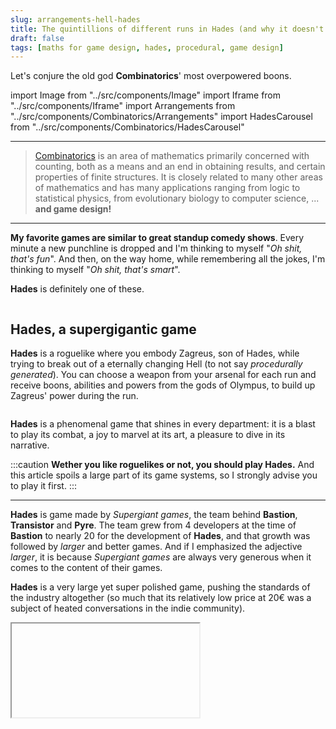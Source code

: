 ```yaml
---
slug: arrangements-hell-hades
title: The quintillions of different runs in Hades (and why it doesn't matter)
draft: false
tags: [maths for game design, hades, procedural, game design]
---
```


Let's conjure the old god **Combinatorics**' most overpowered boons.

<!--truncate-->

import Image from "../src/components/Image"
import Iframe from "../src/components/Iframe"
import Arrangements from "../src/components/Combinatorics/Arrangements"
import HadesCarousel from "../src/components/Combinatorics/HadesCarousel"

---

> [Combinatorics](https://en.wikipedia.org/wiki/Combinatorics) is an area of mathematics primarily concerned with counting, both as a means and an end in obtaining results, and certain properties of finite structures. It is closely related to many other areas of mathematics and has many applications ranging from logic to statistical physics, from evolutionary biology to computer science, ... **and game design!**

---

**My favorite games are similar to great standup comedy shows**. Every minute a new punchline is dropped and I'm thinking to myself "_Oh shit, that's fun_". And then, on the way home, while remembering all the jokes, I'm thinking to myself "_Oh shit, that's smart_".

**Hades** is definitely one of these.

<Image srcImage="https://upload.wikimedia.org/wikipedia/en/c/cc/Hades_cover_art.jpg" legend="Hades cover art" />

## Hades, a supergigantic game

**Hades** is a roguelike where you embody Zagreus, son of Hades, while trying to break out of a eternally changing Hell (to not say _procedurally generated_). You can choose a weapon from your arsenal for each run and receive boons, abilities and powers from the gods of Olympus, to build up Zagreus' power during the run.

<Image srcImage="https://upload.wikimedia.org/wikipedia/en/1/1a/Hades_video_game_screenshot.jpg" legend="Hades uses an isometric view, with Zagreus on the center of the screen." />

**Hades** is a phenomenal game that shines in every department: it is a blast to play its combat, a joy to marvel at its art, a pleasure to dive in its narrative.

:::caution
**Wether you like roguelikes or not, you should play Hades.** And this article spoils a large part of its game systems, so I strongly advise you to play it first.
:::

---

**Hades** is game made by _Supergiant games_, the team behind **Bastion**, **Transistor** and **Pyre**. The team grew from 4 developers at the time of **Bastion** to nearly 20 for the development of **Hades**, and that growth was followed by _larger_ and better games. And if I emphasized the adjective _larger_, it is because _Supergiant games_ are always very generous when it comes to the content of their games.

**Hades** is a very large yet super polished game, pushing the standards of the industry altogether (so much that its relatively low price at 20€ was a subject of heated conversations in the indie community).

<Iframe srcUrl="https://www.youtube.com/embed/91t0ha9x0AE" legend="Official Animated Trailer for Hades" />

Being a roguelike, **Hades** is focused on **replayability**: each run must be new, yet using the same grammar so that the player can still learn the game and get better at it. Procedural generation is essential to both the design of a roguelike (to keep things fresh yet familiar) and the production team.

<p style={{ textAlign: "center", fontWeight: "bold", marginTop: "20px", fontSize: "18px" }}>
  You want to create a game with an infinite amount of runs,<br/>
  with a very finite amount of time and resources.
</p>

Scoping this kind of project is a tough task, so let's crunch some numbers!

---

## The size of Hell

On of the biggest task to tackle in a videogame like **Hades** is to create its world. _Supergiant_ has a lot of experience in that matter, and were extra smart about designing their own version of a procedural Hell.

**The player explores the world by stepping into a succession of rooms across 4 biomes : Tartarus, Asphodel, Elysium and the Temple of Styx.** The room before each biome is a boss room, containing a particularly tough but constant challenge, the boss itself and the layout of its room remaining unchanged across runs (well up until the endgame starts). What _does_ change in each biome is the rooms you cross before the boss.

_Supergiant_ is using a technique [I described before as **content distribution**](/blog/content-distribution) : Hell is not redrawn from scratch every time Zagreus steps into Tartarus _yet again_, Hell is pulling rooms from an existing library and linking them with doors.

This technique is great because it automatically gives you a distributed design process split in two layers : **designing individuals rooms** and **designing the rules of assemblage**. Even then, it doesn't mean that it becomes easy: it will take many iterations to nail the level design of the rooms, artists will spend days preping every room into looking gorgeous, a programmer will write and rewrite dozens of times the algorithm of generation.

Here are the standard rooms of the first 3 biomes ([source](https://www.hades-guides.ovh/index.php/chamber-layout/)):

<p style={{ textAlign: "center", fontWeight: "bold", marginTop: 20, marginBottom: 10, fontSize: "24px" }}>
  24 rooms of Tartarus
</p>
<HadesCarousel world="Tartarus" length={24} />
<p style={{ textAlign: "center", fontWeight: "bold", marginTop: 20, marginBottom: 10, fontSize: "24px" }}>
  11 rooms of Asphodel
</p>
<HadesCarousel world="Asphodel" length={11} />
<p style={{ textAlign: "center", fontWeight: "bold", marginTop: 20, marginBottom: 10, fontSize: "24px" }}>
  13 rooms of Elysium
</p>
<HadesCarousel world="Elysium" length={13} />

**The number of rooms you will cross in those 3 biomes is fixed for each run** :

- Tartarus starts in chamber 1, ends in chamber 12 (13 is the end shop).
- Asphodel starts in chamber 16, ends in chamber 22 (23 is the end shop).
- Elysium starts in chamber 26, ends in chamber 34 (35 is the end shop).

For Tartarus, that means that **we have to pick 12 rooms in our 24 rooms library**.

<p style={{ textAlign: "center", fontWeight: "bold", marginTop: 20, fontSize: "21px" }}>
  In this context, how many different Tartarus configurations exist?
</p>

<!--
// https://fr.wikiversity.org/wiki/Combinatoire/Arrangements_sans_r%C3%A9p%C3%A9tition
https://fr.wikipedia.org/wiki/Arrangement
https://fr.wikipedia.org/wiki/Principe_des_tiroirs
-->

<!--
https://www.alloprof.qc.ca/fr/eleves/bv/mathematiques/les-permutations-les-arrangements-et-les-combinai-m1346

Arrangement = order is important
Combination = order is not important

 -->

Since the order of the rooms is important, the combinatrics _boon_ we are going to use is **permutation**, an ordered arrangement of elements.

More specifically, we are trying to count the arrangements of 12 rooms taken from a set of 24 rooms, so we are talking about the k-permutations of n, where k is 12 and n is 24.

To discover the formula giving us the answer, we have to think of what happens when we are generating an arrangement. We start with our n rooms and the first thing to do is:

- Choosing our first room. **I have exactly _n_ choices at this point.** So I'm choosing a room at random and taking it out of the library.
- Ok so now let's choose a second room. **I have _n-1_ choices now**, because I can't choose the element I picked as the first room.
- On the third room, **I will have _n-2_ choices**, because I can't pick the first two elements.
- You get the idea: on the room n°X, **I will have _n-(X-1) = n-X+1_ choices**.
- On room n°k, **I will have _n-k+1_ choices**.

The final number of arrangements is the product of the possible choices at each step. Thus: $A_{n}^k = n*(n-1)*(n-2)*...*(n-k+2)*(n-k+1)$.

And this formula can be simplified with factorials like this:

$$
A_{n}^k = \frac{n!}{(n-k)!}
$$

$k$ is the number of rooms to choose, $n$ is the total number of rooms

So in the case of Tartarus:

$$
\scriptsize A_{24}^{12} = \frac{24!}{(24-12)!} = \frac{24!}{12!} = 1295295050649600
$$

In the case of Asphodel:

$$
\scriptsize A_{11}^{6} = \frac{11!}{(11-6)!} = \frac{11!}{5!} = 332640
$$

In the case of Elysium:

$$
\scriptsize A_{13}^{8} = \frac{13!}{(13-8)!} = \frac{13!}{5!} = 51891840
$$

Just for the first biome, we have a number with 16 digits. And the situation is even more crazy since each chamber can be mirrored, each chamber can welcome different challenges, each chamber can contain or not chests and pots. And I don't count the special chambers or internal mini-bosses in the mix. **In any case, the real number of arrangements is of course higher**.

<p style={{ textAlign: "center", fontWeight: "bold", marginTop: 20, fontSize: "21px" }}>
  With those kind of numbers,<br/>a player will never pass through the same version of Hell.
</p>

You can set up your own numbers and calculate the number of arrangements directly below (until it goes over the maximum integer authorized by JS):

<Arrangements />

<br/>

:::note

I find this calculus fun for hero-based arena games, like _League of Legends_ or _Rainbow Six Siege_. The roster of the characters is often huge, theoretically offering unique combinations each game.

:::

---

## Plot twist: these numbers are stupid

I didn't present all the systems of **Hades** that introduces differences for each run: the mirror of night, the weapons, the keepsakes, the boons, ... with everything combined, **this game offers more than billions of billions of variations**.

And now, the hard truth:

<p style={{ textAlign: "center", fontWeight: "bolder", marginTop: 20, fontSize: "21px", color: "crimson" }}>
  The mathematical variations are <span style={{color: "red"}}>not</span> game design variations.
</p>

The numbers I developed do not represent the _**variety feel**_ of players in **Hades**. It doesn't mean that it's completely useless, it means that we need to reinterpret them a bit. And my first argument is:

### The majority of mathematical variations are insignificant

The size of Hell doesn't matter that much because players won't make a huge deal out of the fact that they won't cross the same rooms in the exact same order as their last run. What is important for sizing Hell is how many rooms do I cross each time out of how many rooms exist, so the **coverage** of the set of rooms.

<p style={{ textAlign: "center"}}>
Tartarus picks 12 rooms out of its 24 choices,<br/>so you'll see <b>50%</b> of the library on each run.
</p>
<p style={{ textAlign: "center"}}>
Asphodel picks 6 rooms out of its 11 choices,<br/>so you'll see <b>54%</b> of the library on each run.
</p>
<p style={{ textAlign: "center"}}>
Elysium picks 8 rooms out of its 13 choices,<br/>so you'll see <b>61%</b> of the library on each run.
</p>

And that is **by design**: a roguelike like Hades rewards learning through repetition. If you step into a completely new room you're not gonna feel as in control as if you step into a room you crossed 50 times already. And like most games, **Hades**' players thrive on the power fantasy the game offers.

:::note

It's very logical that the % of coverage increases across the biomes: Statistically, you'll see Tartarus way more than Elysium, so it makes sense that Tartarus is more diverse. Another reason would be on the production side: Hades was in early access and the later biomes came in title updates, when you don't necessarly have as much cooking time as for the first biomes.

:::

**Striking a balance between variety and familiarity on the same game system is tough, that's why roguelikes found a neat technique : just make two game systems on top of each other.** One is predictible (the dungeon generation) and you can learn it quickly, and the other is way more _random_ so you can't predict its behavior easily (the character build per run system). This separation allows the two game systems to have more focused role while complementing each other.

Indeed, you want players to keep building their runs on the knowledge accumulated on the first system, enough to give them the confidence to improvise and try something new in the other system. **The _variety feel_ is created by the players themselves through their engagement in a complex system, made possible by their mastery of another underlying one.**

<br/>
<Iframe srcUrl="https://www.youtube.com/embed/aozqa_7PLhE" legend="No Man's Sky claims it has over 18 quintillion planets."/>

The 18 quintillions planets of No Man's Sky are meaningless if they all play the same. The 1 billion weapons of Borderlands 3 are meaningless if they all play the same.

Those huge numbers behind procedural generation hide the true depth of their game systems behind mathematical reasoning. **Hades** is great because many game systems introduces significant gameplay variations: the mirror of night, the weapons, the keepsakes, the boons, the pact of punishment, ... With just those, **Hades** can offer easily 1000 entirely different runs, when 99% of players won't go past 100.

## Conclusion

Like any scientific measure, sizing your game systems must be analyzed and put in context. A big number doesn't necessarily mean big in-game value. And that's what I find fascinating about game design: its _defiance_ towards mathematical logic.
